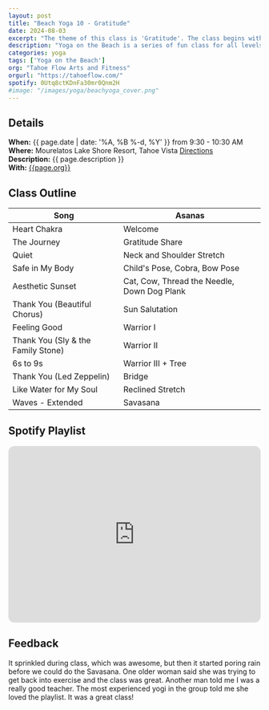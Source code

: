 ```yaml
---
layout: post
title: "Beach Yoga 10 - Gratitude"
date: 2024-08-03
excerpt: "The theme of this class is 'Gratitude'. The class begins with everyone sharing three things they are thankful for (inspired by Kellee Rich) and concludes with a gratitude meditation. The playlist includes many songs titled Thank You to continually cultivate thankful thoughts."
description: "Yoga on the Beach is a series of fun class for all levels and ages with flowing poses and breathwork to build stability, flexibility, and mindfulness. These classes will follow an arc of opening awareness, warm-up stretch, balancing poses, inversions, grounding poses, and relaxation." 
categories: yoga
tags: ['Yoga on the Beach']
org: "Tahoe Flow Arts and Fitness"
orgurl: "https://tahoeflow.com/"
spotify: 0Utq8ctKDnFa30mr0Qnm2H
#image: "/images/yoga/beachyoga_cover.png" 
---
```



## Details

**When:** {{ page.date | date: '%A, %B %-d, %Y' }} from 9:30 - 10:30 AM   
**Where:** Mourelatos Lake Shore Resort, Tahoe Vista [Directions](https://www.google.com/maps/dir//6834+N+Lake+Blvd,+Tahoe+Vista,+CA+96148/@39.239939,-120.1344659,12z/data=!4m8!4m7!1m0!1m5!1m1!1s0x809964b0ff6493a3:0x7579cace84dcb8f8!2m2!1d-120.052065!2d39.239968?entry=ttu)   
**Description:** {{ page.description }}      
**With:** [{{page.org}}]({{page.orgurl}})

## Class Outline

Song | Asanas   
---- | ----
Heart Chakra | Welcome
The Journey  | Gratitude Share 
Quiet |  Neck and Shoulder Stretch 
Safe in My Body | Child's Pose, Cobra, Bow Pose
Aesthetic Sunset | Cat, Cow, Thread the Needle, Down Dog Plank
Thank You (Beautiful Chorus) | Sun Salutation
Feeling Good | Warrior I
Thank You (Sly & the Family Stone) | Warrior II
6s to 9s | Warrior III + Tree 
Thank You (Led Zeppelin) | Bridge
Like Water for My Soul | Reclined Stretch
Waves - Extended | Savasana


## Spotify Playlist

<iframe style="border-radius:12px" src="https://open.spotify.com/embed/playlist/{{ page.spotify }}?utm_source=generator" width="100%" height="352" frameBorder="0" allowfullscreen="" allow="autoplay; clipboard-write; encrypted-media; fullscreen; picture-in-picture" loading="lazy"></iframe>  

## Feedback

It sprinkled during class, which was awesome, but then it started poring rain before we could do the Savasana. One older woman said she was trying to get back into exercise and the class was great. Another man told me I was a really good teacher. The most experienced yogi in the group told me she loved the playlist. It was a great class!